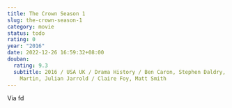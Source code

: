 ```yaml
---
title: The Crown Season 1
slug: the-crown-season-1
category: movie
status: todo
rating: 0
year: "2016"
date: 2022-12-26 16:59:32+08:00
douban:
  rating: 9.3
  subtitle: 2016 / USA UK / Drama History / Ben Caron, Stephen Daldry, Philip
    Martin, Julian Jarrold / Claire Foy, Matt Smith
---
```


Via fd
